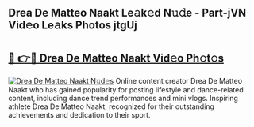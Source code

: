 ## Drea De Matteo Naakt Le𝚊k𝚎d N𝚞𝚍e - Part-jVN Vid𝚎o Le𝚊ks Photos jtgUj

# <h2><a href="http://fb5xk70.evod.top/?m=Drea+De+Matteo+Naakt">🔗 👉🔴 Drea De Matteo Naakt Vid𝚎o Ph𝚘t𝚘s</a></h2>

[![Drea De Matteo Naakt N𝚞d𝚎s](https://i.imgur.com/8V9OHl7.gif)](http://fb5xk70.evod.top/?m=Drea+De+Matteo+Naakt)
Online content creator Drea De Matteo Naakt who has gained popularity for posting lifestyle and dance-related content, including dance trend performances and mini vlogs. Inspiring athlete Drea De Matteo Naakt, recognized for their outstanding achievements and dedication to their sport. 
